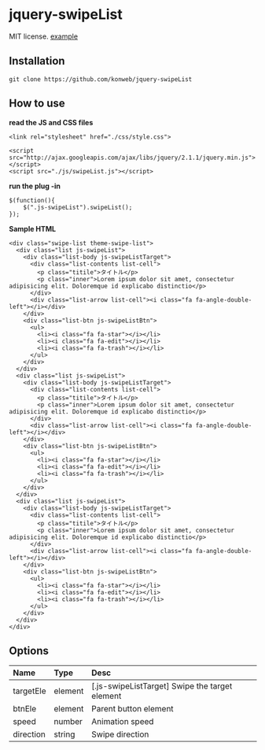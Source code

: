 jquery-swipeList
===================

MIT license. [example](http://konweb.github.io/jquery-swipeList/)

## Installation
```
git clone https://github.com/konweb/jquery-swipeList
```

## How to use
**read the JS and CSS files**
```
<link rel="stylesheet" href="./css/style.css">

<script src="http://ajax.googleapis.com/ajax/libs/jquery/2.1.1/jquery.min.js"></script>
<script src="./js/swipeList.js"></script>
```

**run the plug -in**
```
$(function(){
	$(".js-swipeList").swipeList();
});
```

**Sample HTML**
```
<div class="swipe-list theme-swipe-list">
  <div class="list js-swipeList">
    <div class="list-body js-swipeListTarget">
      <div class="list-contents list-cell">
        <p class="titile">タイトル</p>
        <p class="inner">Lorem ipsum dolor sit amet, consectetur adipisicing elit. Doloremque id explicabo distinctio</p>
      </div>
      <div class="list-arrow list-cell"><i class="fa fa-angle-double-left"></i></div>
    </div>
    <div class="list-btn js-swipeListBtn">
      <ul>
        <li><i class="fa fa-star"></i></li>
        <li><i class="fa fa-edit"></i></li>
        <li><i class="fa fa-trash"></i></li>
      </ul>
    </div>
  </div>
  <div class="list js-swipeList">
    <div class="list-body js-swipeListTarget">
      <div class="list-contents list-cell">
        <p class="titile">タイトル</p>
        <p class="inner">Lorem ipsum dolor sit amet, consectetur adipisicing elit. Doloremque id explicabo distinctio</p>
      </div>
      <div class="list-arrow list-cell"><i class="fa fa-angle-double-left"></i></div>
    </div>
    <div class="list-btn js-swipeListBtn">
      <ul>
        <li><i class="fa fa-star"></i></li>
        <li><i class="fa fa-edit"></i></li>
        <li><i class="fa fa-trash"></i></li>
      </ul>
    </div>
  </div>
  <div class="list js-swipeList">
    <div class="list-body js-swipeListTarget">
      <div class="list-contents list-cell">
        <p class="titile">タイトル</p>
        <p class="inner">Lorem ipsum dolor sit amet, consectetur adipisicing elit. Doloremque id explicabo distinctio</p>
      </div>
      <div class="list-arrow list-cell"><i class="fa fa-angle-double-left"></i></div>
    </div>
    <div class="list-btn js-swipeListBtn">
      <ul>
        <li><i class="fa fa-star"></i></li>
        <li><i class="fa fa-edit"></i></li>
        <li><i class="fa fa-trash"></i></li>
      </ul>
    </div>
  </div>
</div>
```


## Options
| Name | Type | Desc |
|:-----------|:-----------|:------------|
| targetEle | element | [.js-swipeListTarget] Swipe the target element |
| btnEle | element | Parent button element |
| speed | number | Animation speed |
| direction | string | Swipe direction |
